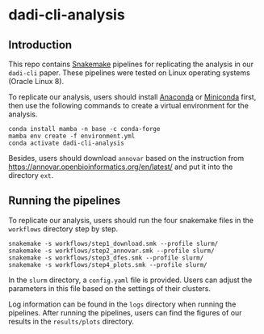 # dadi-cli-analysis

## Introduction

This repo contains [Snakemake](https://snakemake.readthedocs.io/en/stable/) pipelines for replicating the analysis in our `dadi-cli` paper. These pipelines were tested on Linux operating systems (Oracle Linux 8).

To replicate our analysis, users should install [Anaconda](https://www.anaconda.com/) or [Miniconda](https://docs.conda.io/en/latest/miniconda.html) first, then use the following commands to create a virtual environment for the analysis.

```
conda install mamba -n base -c conda-forge
mamba env create -f environment.yml
conda activate dadi-cli-analysis
```

Besides, users should download `annovar` based on the instruction from https://annovar.openbioinformatics.org/en/latest/ and put it into the directory `ext`.

## Running the pipelines

To replicate our analysis, users should run the four snakemake files in the `workflows` directory step by step.

```
snakemake -s workflows/step1_download.smk --profile slurm/
snakemake -s workflows/step2_annovar.smk --profile slurm/
snakemake -s workflows/step3_dfes.smk --profile slurm/
snakemake -s workflows/step4_plots.smk --profile slurm/
```

In the `slurm` directory, a `config.yaml` file is provided. Users can adjust the parameters in this file based on the settings of their clusters.

Log information can be found in the `logs` directory when running the pipelines. After running the pipelines, users can find the figures of our results in the `results/plots` directory.
